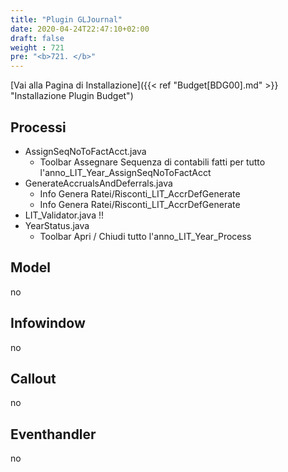 ```yaml
---
title: "Plugin GLJournal"
date: 2020-04-24T22:47:10+02:00
draft: false
weight : 721
pre: "<b>721. </b>"
---
```


[Vai alla Pagina di Installazione]({{< ref "Budget[BDG00].md" >}} "Installazione Plugin Budget")

## Processi
- AssignSeqNoToFactAcct.java
    - Toolbar Assegnare Sequenza di contabili fatti per tutto l'anno_LIT_Year_AssignSeqNoToFactAcct
- GenerateAccrualsAndDeferrals.java
    - Info Genera Ratei/Risconti_LIT_AccrDefGenerate
    - Info Genera Ratei/Risconti_LIT_AccrDefGenerate
- LIT_Validator.java !!
- YearStatus.java
    - Toolbar Apri / Chiudi tutto l'anno_LIT_Year_Process

## Model
no
        
## Infowindow
no

## Callout
no

## Eventhandler
no
    
    
    
